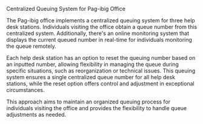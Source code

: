 Centralized Queuing System for Pag-ibig Office

The Pag-ibig office implements a centralized queuing system for three help desk stations. 
Individuals visiting the office obtain a queue number from this centralized system. 
Additionally, there's an online monitoring system that displays the current queued number in real-time for individuals monitoring the queue remotely.

Each help desk station has an option to reset the queuing number based on an inputted number, 
allowing flexibility in managing the queue during specific situations, 
such as reorganization or technical issues. 
This queuing system ensures a single centralized queue number for all help desk stations, 
while the reset option offers control and adjustment in exceptional circumstances.

This approach aims to maintain an organized queuing process for individuals visiting the office and provides the flexibility to handle queue adjustments as needed.
